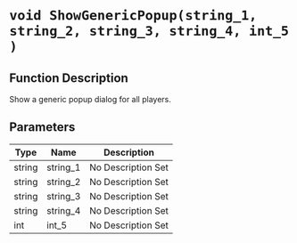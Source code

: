 # `void ShowGenericPopup(string_1, string_2, string_3, string_4, int_5 )`
## Function Description
Show a generic popup dialog for all players.
## Parameters
Type|Name|Description
--|--|--
string|string_1|No Description Set
string|string_2|No Description Set
string|string_3|No Description Set
string|string_4|No Description Set
int|int_5|No Description Set
